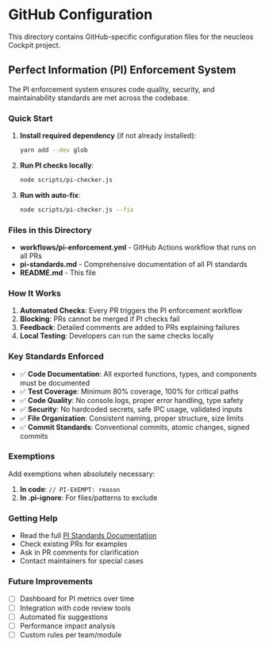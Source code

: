 # GitHub Configuration

This directory contains GitHub-specific configuration files for the neucleos Cockpit project.

## Perfect Information (PI) Enforcement System

The PI enforcement system ensures code quality, security, and maintainability standards are met across the codebase.

### Quick Start

1. **Install required dependency** (if not already installed):
   ```bash
   yarn add --dev glob
   ```

2. **Run PI checks locally**:
   ```bash
   node scripts/pi-checker.js
   ```

3. **Run with auto-fix**:
   ```bash
   node scripts/pi-checker.js --fix
   ```

### Files in this Directory

- **workflows/pi-enforcement.yml** - GitHub Actions workflow that runs on all PRs
- **pi-standards.md** - Comprehensive documentation of all PI standards
- **README.md** - This file

### How It Works

1. **Automated Checks**: Every PR triggers the PI enforcement workflow
2. **Blocking**: PRs cannot be merged if PI checks fail
3. **Feedback**: Detailed comments are added to PRs explaining failures
4. **Local Testing**: Developers can run the same checks locally

### Key Standards Enforced

- ✅ **Code Documentation**: All exported functions, types, and components must be documented
- ✅ **Test Coverage**: Minimum 80% coverage, 100% for critical paths
- ✅ **Code Quality**: No console.logs, proper error handling, type safety
- ✅ **Security**: No hardcoded secrets, safe IPC usage, validated inputs
- ✅ **File Organization**: Consistent naming, proper structure, size limits
- ✅ **Commit Standards**: Conventional commits, atomic changes, signed commits

### Exemptions

Add exemptions when absolutely necessary:

1. **In code**: `// PI-EXEMPT: reason`
2. **In .pi-ignore**: For files/patterns to exclude

### Getting Help

- Read the full [PI Standards Documentation](./pi-standards.md)
- Check existing PRs for examples
- Ask in PR comments for clarification
- Contact maintainers for special cases

### Future Improvements

- [ ] Dashboard for PI metrics over time
- [ ] Integration with code review tools
- [ ] Automated fix suggestions
- [ ] Performance impact analysis
- [ ] Custom rules per team/module